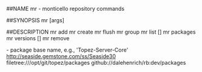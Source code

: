 ##NAME
  mr - monticello repository commands

##SYNOPSIS
  mr <command> [args]

##DESCRIPTION
  mr add <repository-spec> <pkg-name>  mr create <repository-spec>  mr flush   mr group <pkg-name>
  mr list [<regex-repo-pattern>]  mr packages <repository-spec>  mr versions <pkg-name> <repository-spec> [<limit>]  mr remove <repository-spec> <pkg-name>  <pkg-name> - package base name, e.g., 'Topez-Server-Core'  <repository-spec>    http://seaside.gemstone.com/ss/Seaside30    filetree:///opt/git/topez/packages    github://dalehenrich/rb:dev/packages
